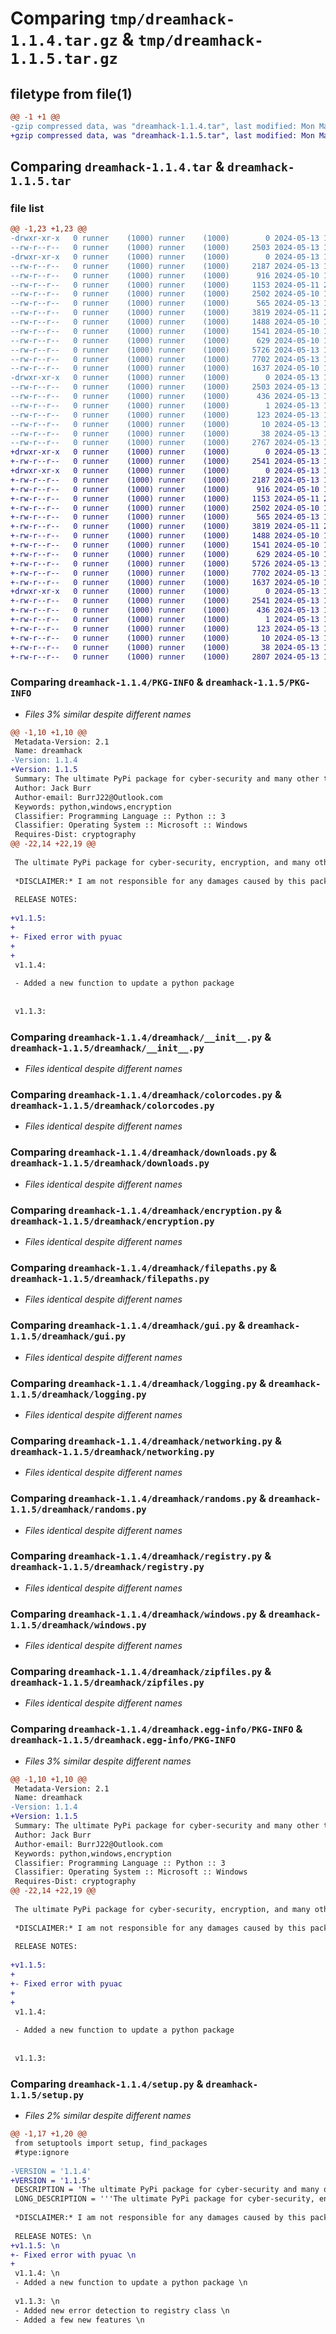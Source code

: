 # Comparing `tmp/dreamhack-1.1.4.tar.gz` & `tmp/dreamhack-1.1.5.tar.gz`

## filetype from file(1)

```diff
@@ -1 +1 @@
-gzip compressed data, was "dreamhack-1.1.4.tar", last modified: Mon May 13 18:55:36 2024, max compression
+gzip compressed data, was "dreamhack-1.1.5.tar", last modified: Mon May 13 18:56:43 2024, max compression
```

## Comparing `dreamhack-1.1.4.tar` & `dreamhack-1.1.5.tar`

### file list

```diff
@@ -1,23 +1,23 @@
-drwxr-xr-x   0 runner    (1000) runner    (1000)        0 2024-05-13 18:55:36.521979 dreamhack-1.1.4/
--rw-r--r--   0 runner    (1000) runner    (1000)     2503 2024-05-13 18:55:36.521979 dreamhack-1.1.4/PKG-INFO
-drwxr-xr-x   0 runner    (1000) runner    (1000)        0 2024-05-13 18:55:36.517979 dreamhack-1.1.4/dreamhack/
--rw-r--r--   0 runner    (1000) runner    (1000)     2187 2024-05-13 18:30:56.000000 dreamhack-1.1.4/dreamhack/__init__.py
--rw-r--r--   0 runner    (1000) runner    (1000)      916 2024-05-10 15:50:24.000000 dreamhack-1.1.4/dreamhack/colorcodes.py
--rw-r--r--   0 runner    (1000) runner    (1000)     1153 2024-05-11 23:10:11.000000 dreamhack-1.1.4/dreamhack/downloads.py
--rw-r--r--   0 runner    (1000) runner    (1000)     2502 2024-05-10 15:02:31.000000 dreamhack-1.1.4/dreamhack/encryption.py
--rw-r--r--   0 runner    (1000) runner    (1000)      565 2024-05-13 15:44:44.000000 dreamhack-1.1.4/dreamhack/filepaths.py
--rw-r--r--   0 runner    (1000) runner    (1000)     3819 2024-05-11 23:29:59.000000 dreamhack-1.1.4/dreamhack/gui.py
--rw-r--r--   0 runner    (1000) runner    (1000)     1488 2024-05-10 15:51:14.000000 dreamhack-1.1.4/dreamhack/logging.py
--rw-r--r--   0 runner    (1000) runner    (1000)     1541 2024-05-10 15:51:32.000000 dreamhack-1.1.4/dreamhack/networking.py
--rw-r--r--   0 runner    (1000) runner    (1000)      629 2024-05-10 15:51:48.000000 dreamhack-1.1.4/dreamhack/randoms.py
--rw-r--r--   0 runner    (1000) runner    (1000)     5726 2024-05-13 18:26:44.000000 dreamhack-1.1.4/dreamhack/registry.py
--rw-r--r--   0 runner    (1000) runner    (1000)     7702 2024-05-13 18:55:10.000000 dreamhack-1.1.4/dreamhack/windows.py
--rw-r--r--   0 runner    (1000) runner    (1000)     1637 2024-05-10 15:53:29.000000 dreamhack-1.1.4/dreamhack/zipfiles.py
-drwxr-xr-x   0 runner    (1000) runner    (1000)        0 2024-05-13 18:55:36.521979 dreamhack-1.1.4/dreamhack.egg-info/
--rw-r--r--   0 runner    (1000) runner    (1000)     2503 2024-05-13 18:55:36.000000 dreamhack-1.1.4/dreamhack.egg-info/PKG-INFO
--rw-r--r--   0 runner    (1000) runner    (1000)      436 2024-05-13 18:55:36.000000 dreamhack-1.1.4/dreamhack.egg-info/SOURCES.txt
--rw-r--r--   0 runner    (1000) runner    (1000)        1 2024-05-13 18:55:36.000000 dreamhack-1.1.4/dreamhack.egg-info/dependency_links.txt
--rw-r--r--   0 runner    (1000) runner    (1000)      123 2024-05-13 18:55:36.000000 dreamhack-1.1.4/dreamhack.egg-info/requires.txt
--rw-r--r--   0 runner    (1000) runner    (1000)       10 2024-05-13 18:55:36.000000 dreamhack-1.1.4/dreamhack.egg-info/top_level.txt
--rw-r--r--   0 runner    (1000) runner    (1000)       38 2024-05-13 18:55:36.521979 dreamhack-1.1.4/setup.cfg
--rw-r--r--   0 runner    (1000) runner    (1000)     2767 2024-05-13 18:31:33.000000 dreamhack-1.1.4/setup.py
+drwxr-xr-x   0 runner    (1000) runner    (1000)        0 2024-05-13 18:56:43.361889 dreamhack-1.1.5/
+-rw-r--r--   0 runner    (1000) runner    (1000)     2541 2024-05-13 18:56:43.361889 dreamhack-1.1.5/PKG-INFO
+drwxr-xr-x   0 runner    (1000) runner    (1000)        0 2024-05-13 18:56:43.361889 dreamhack-1.1.5/dreamhack/
+-rw-r--r--   0 runner    (1000) runner    (1000)     2187 2024-05-13 18:30:56.000000 dreamhack-1.1.5/dreamhack/__init__.py
+-rw-r--r--   0 runner    (1000) runner    (1000)      916 2024-05-10 15:50:24.000000 dreamhack-1.1.5/dreamhack/colorcodes.py
+-rw-r--r--   0 runner    (1000) runner    (1000)     1153 2024-05-11 23:10:11.000000 dreamhack-1.1.5/dreamhack/downloads.py
+-rw-r--r--   0 runner    (1000) runner    (1000)     2502 2024-05-10 15:02:31.000000 dreamhack-1.1.5/dreamhack/encryption.py
+-rw-r--r--   0 runner    (1000) runner    (1000)      565 2024-05-13 15:44:44.000000 dreamhack-1.1.5/dreamhack/filepaths.py
+-rw-r--r--   0 runner    (1000) runner    (1000)     3819 2024-05-11 23:29:59.000000 dreamhack-1.1.5/dreamhack/gui.py
+-rw-r--r--   0 runner    (1000) runner    (1000)     1488 2024-05-10 15:51:14.000000 dreamhack-1.1.5/dreamhack/logging.py
+-rw-r--r--   0 runner    (1000) runner    (1000)     1541 2024-05-10 15:51:32.000000 dreamhack-1.1.5/dreamhack/networking.py
+-rw-r--r--   0 runner    (1000) runner    (1000)      629 2024-05-10 15:51:48.000000 dreamhack-1.1.5/dreamhack/randoms.py
+-rw-r--r--   0 runner    (1000) runner    (1000)     5726 2024-05-13 18:26:44.000000 dreamhack-1.1.5/dreamhack/registry.py
+-rw-r--r--   0 runner    (1000) runner    (1000)     7702 2024-05-13 18:55:10.000000 dreamhack-1.1.5/dreamhack/windows.py
+-rw-r--r--   0 runner    (1000) runner    (1000)     1637 2024-05-10 15:53:29.000000 dreamhack-1.1.5/dreamhack/zipfiles.py
+drwxr-xr-x   0 runner    (1000) runner    (1000)        0 2024-05-13 18:56:43.361889 dreamhack-1.1.5/dreamhack.egg-info/
+-rw-r--r--   0 runner    (1000) runner    (1000)     2541 2024-05-13 18:56:43.000000 dreamhack-1.1.5/dreamhack.egg-info/PKG-INFO
+-rw-r--r--   0 runner    (1000) runner    (1000)      436 2024-05-13 18:56:43.000000 dreamhack-1.1.5/dreamhack.egg-info/SOURCES.txt
+-rw-r--r--   0 runner    (1000) runner    (1000)        1 2024-05-13 18:56:43.000000 dreamhack-1.1.5/dreamhack.egg-info/dependency_links.txt
+-rw-r--r--   0 runner    (1000) runner    (1000)      123 2024-05-13 18:56:43.000000 dreamhack-1.1.5/dreamhack.egg-info/requires.txt
+-rw-r--r--   0 runner    (1000) runner    (1000)       10 2024-05-13 18:56:43.000000 dreamhack-1.1.5/dreamhack.egg-info/top_level.txt
+-rw-r--r--   0 runner    (1000) runner    (1000)       38 2024-05-13 18:56:43.361889 dreamhack-1.1.5/setup.cfg
+-rw-r--r--   0 runner    (1000) runner    (1000)     2807 2024-05-13 18:56:41.000000 dreamhack-1.1.5/setup.py
```

### Comparing `dreamhack-1.1.4/PKG-INFO` & `dreamhack-1.1.5/PKG-INFO`

 * *Files 3% similar despite different names*

```diff
@@ -1,10 +1,10 @@
 Metadata-Version: 2.1
 Name: dreamhack
-Version: 1.1.4
+Version: 1.1.5
 Summary: The ultimate PyPi package for cyber-security and many other things.
 Author: Jack Burr
 Author-email: BurrJ22@Outlook.com
 Keywords: python,windows,encryption
 Classifier: Programming Language :: Python :: 3
 Classifier: Operating System :: Microsoft :: Windows
 Requires-Dist: cryptography
@@ -22,14 +22,19 @@
 
 The ultimate PyPi package for cyber-security, encryption, and many other things to simplify your code and make more advanced programs.
 
 *DISCLAIMER:* I am not responsible for any damages caused by this package. Please do not use any features of this package for any malicious purposes. 
 
 RELEASE NOTES: 
 
+v1.1.5: 
+
+- Fixed error with pyuac 
+
+
 v1.1.4: 
 
 - Added a new function to update a python package 
 
 
 v1.1.3:
```

### Comparing `dreamhack-1.1.4/dreamhack/__init__.py` & `dreamhack-1.1.5/dreamhack/__init__.py`

 * *Files identical despite different names*

### Comparing `dreamhack-1.1.4/dreamhack/colorcodes.py` & `dreamhack-1.1.5/dreamhack/colorcodes.py`

 * *Files identical despite different names*

### Comparing `dreamhack-1.1.4/dreamhack/downloads.py` & `dreamhack-1.1.5/dreamhack/downloads.py`

 * *Files identical despite different names*

### Comparing `dreamhack-1.1.4/dreamhack/encryption.py` & `dreamhack-1.1.5/dreamhack/encryption.py`

 * *Files identical despite different names*

### Comparing `dreamhack-1.1.4/dreamhack/filepaths.py` & `dreamhack-1.1.5/dreamhack/filepaths.py`

 * *Files identical despite different names*

### Comparing `dreamhack-1.1.4/dreamhack/gui.py` & `dreamhack-1.1.5/dreamhack/gui.py`

 * *Files identical despite different names*

### Comparing `dreamhack-1.1.4/dreamhack/logging.py` & `dreamhack-1.1.5/dreamhack/logging.py`

 * *Files identical despite different names*

### Comparing `dreamhack-1.1.4/dreamhack/networking.py` & `dreamhack-1.1.5/dreamhack/networking.py`

 * *Files identical despite different names*

### Comparing `dreamhack-1.1.4/dreamhack/randoms.py` & `dreamhack-1.1.5/dreamhack/randoms.py`

 * *Files identical despite different names*

### Comparing `dreamhack-1.1.4/dreamhack/registry.py` & `dreamhack-1.1.5/dreamhack/registry.py`

 * *Files identical despite different names*

### Comparing `dreamhack-1.1.4/dreamhack/windows.py` & `dreamhack-1.1.5/dreamhack/windows.py`

 * *Files identical despite different names*

### Comparing `dreamhack-1.1.4/dreamhack/zipfiles.py` & `dreamhack-1.1.5/dreamhack/zipfiles.py`

 * *Files identical despite different names*

### Comparing `dreamhack-1.1.4/dreamhack.egg-info/PKG-INFO` & `dreamhack-1.1.5/dreamhack.egg-info/PKG-INFO`

 * *Files 3% similar despite different names*

```diff
@@ -1,10 +1,10 @@
 Metadata-Version: 2.1
 Name: dreamhack
-Version: 1.1.4
+Version: 1.1.5
 Summary: The ultimate PyPi package for cyber-security and many other things.
 Author: Jack Burr
 Author-email: BurrJ22@Outlook.com
 Keywords: python,windows,encryption
 Classifier: Programming Language :: Python :: 3
 Classifier: Operating System :: Microsoft :: Windows
 Requires-Dist: cryptography
@@ -22,14 +22,19 @@
 
 The ultimate PyPi package for cyber-security, encryption, and many other things to simplify your code and make more advanced programs.
 
 *DISCLAIMER:* I am not responsible for any damages caused by this package. Please do not use any features of this package for any malicious purposes. 
 
 RELEASE NOTES: 
 
+v1.1.5: 
+
+- Fixed error with pyuac 
+
+
 v1.1.4: 
 
 - Added a new function to update a python package 
 
 
 v1.1.3:
```

### Comparing `dreamhack-1.1.4/setup.py` & `dreamhack-1.1.5/setup.py`

 * *Files 2% similar despite different names*

```diff
@@ -1,17 +1,20 @@
 from setuptools import setup, find_packages
 #type:ignore
 
-VERSION = '1.1.4' 
+VERSION = '1.1.5' 
 DESCRIPTION = 'The ultimate PyPi package for cyber-security and many other things.'
 LONG_DESCRIPTION = '''The ultimate PyPi package for cyber-security, encryption, and many other things to simplify your code and make more advanced programs.
 
 *DISCLAIMER:* I am not responsible for any damages caused by this package. Please do not use any features of this package for any malicious purposes. 
 
 RELEASE NOTES: \n
+v1.1.5: \n
+- Fixed error with pyuac \n
+
 v1.1.4: \n
 - Added a new function to update a python package \n
 
 v1.1.3: \n
 - Added new error detection to registry class \n
 - Added a few new features \n
```

